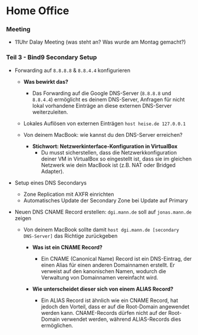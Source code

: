 # Home Office

### Meeting
- 11Uhr Dalay Meeting (was steht an? Was wurde am Montag gemacht?)

### Teil 3 - Bind9 Secondary Setup

* Forwarding auf `8.8.8.8` & `8.8.4.4` konfigurieren
    * **Was bewirkt das?**
      - Das Forwarding auf die Google DNS-Server (`8.8.8.8` und `8.8.4.4`) ermöglicht es deinem DNS-Server, Anfragen für nicht lokal vorhandene Einträge an diese externen DNS-Server weiterzuleiten.

    * Lokales Auflösen von externen Einträgen `host heise.de 127.0.0.1`
    * Von deinem MacBook: wie kannst du den DNS-Server erreichen? 
        * **Stichwort: Netzwerkinterface-Konfiguration in VirtualBox**
          - Du musst sicherstellen, dass die Netzwerkkonfiguration deiner VM in VirtualBox so eingestellt ist, dass sie im gleichen Netzwerk wie dein MacBook ist (z.B. NAT oder Bridged Adapter).

* Setup eines DNS Secondarys
    * Zone Replication mit AXFR einrichten
    * Automatisches Update der Secondary Zone bei Update auf Primary
* Neuen DNS CNAME Record erstellen: `dgi.mann.de` soll auf `jonas.mann.de` zeigen
    * Von deinem MacBook sollte damit `host dgi.mann.de [secondary DNS-Server]` das Richtige zurückgeben
        * **Was ist ein CNAME Record?**
          - Ein CNAME (Canonical Name) Record ist ein DNS-Eintrag, der einen Alias für einen anderen Domainnamen erstellt. Er verweist auf den kanonischen Namen, wodurch die Verwaltung von Domainnamen vereinfacht wird.

        * **Wie unterscheidet dieser sich von einem ALIAS Record?**
          - Ein ALIAS Record ist ähnlich wie ein CNAME Record, hat jedoch den Vorteil, dass er auf die Root-Domain angewendet werden kann. CNAME-Records dürfen nicht auf der Root-Domain verwendet werden, während ALIAS-Records dies ermöglichen.
          

